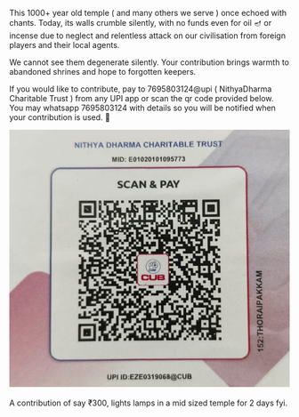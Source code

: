 This 1000+ year old temple ( and many others we serve ) once echoed with chants. Today, its walls crumble silently, with no funds even for oil 🪔 or incense due to neglect and relentless attack on our civilisation from foreign players and their local agents. 

We cannot see them degenerate silently. Your contribution brings warmth to abandoned shrines and hope to forgotten keepers.

If you would like to contribute, pay to 7695803124@upi ( NithyaDharma Charitable Trust ) from any UPI app or scan the qr code provided below. You may whatsapp 7695803124 with details so you will be notified when your contribution is used. 🙏

<div class="row g-3">
        <div class="col-12 ">
            <div class="card h-100 overflow-hidden shadow-sm">
                <img src="/posts/nithyadharma-charitable-trust/nithyadharma_trust_qrcode.jpg" class="card-img-top h-100 object-fit-cover" alt="Post image" loading="lazy">
            </div>
        </div>
 </div>
<br>
A contribution of say ₹300, lights lamps in a mid sized temple for 2 days fyi.



 

